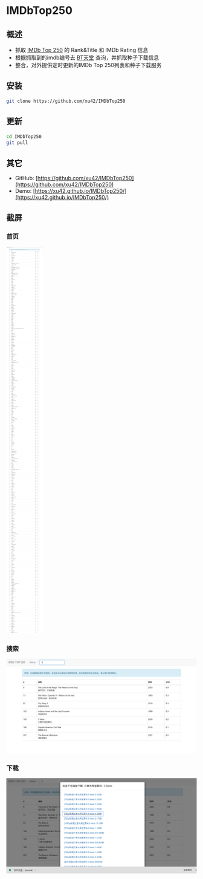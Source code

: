 # IMDbTop250

## 概述
- 抓取 [IMDb Top 250](http://www.imdb.com/chart/top) 的 Rank&Title 和 IMDb Rating 信息
- 根据抓取到的imdb编号去 [BT天堂](http://www.bttiantang.com/) 查询，并抓取种子下载信息
- 整合，对外提供定时更新的IMDb Top 250列表和种子下载服务

## 安装

``` bash
git clone https://github.com/xu42/IMDbTop250
```

## 更新

``` bash
cd IMDbTop250
git pull
```

## 其它
- GitHub: [https://github.com/xu42/IMDbTop250](https://github.com/xu42/IMDbTop250)
- Demo: [https://xu42.github.io/IMDbTop250/](https://xu42.github.io/IMDbTop250/)

## 截屏

### 首页
![首页](IMDbTop250-1.png)

### 搜索
![搜索](IMDbTop250-2.png)

### 下载
![下载](IMDbTop250-3.png)

